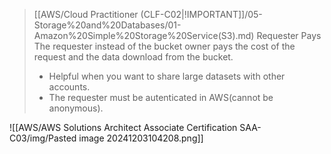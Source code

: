 
> [[AWS/Cloud Practitioner (CLF-C02|!IMPORTANT]]/05-Storage%20and%20Databases/01-Amazon%20Simple%20Storage%20Service(S3).md) Requester Pays
> The requester instead of the bucket owner pays the cost of the request and the data download from the bucket.
> - Helpful when you want to share large datasets with other accounts.
> - The requester must be autenticated in AWS(cannot be anonymous).

![[AWS/AWS Solutions Architect Associate Certification SAA-C03/img/Pasted image 20241203104208.png]]